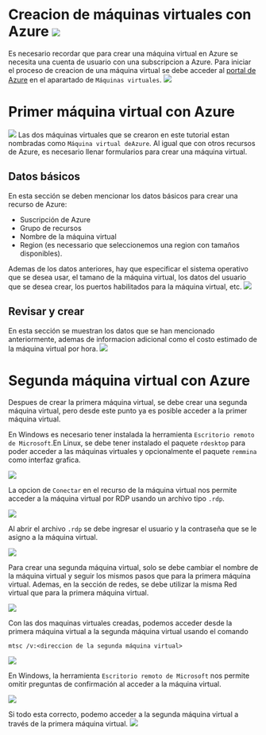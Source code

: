 # Creacion de máquinas virtuales con Azure ![](screenshots/K_010.jpg)

Es necesario recordar que para crear una máquina virtual en Azure se necesita una cuenta de usuario con una subscripcion a Azure. Para iniciar el proceso de creacion de una máquina virtual se debe acceder al [portal de Azure](https://portal.azure.com/) en el aparartado de ```Máquinas virtuales```.
![](screenshots/K.jpg)

# Primer máquina virtual con Azure
![](screenshots/K_000.jpg)
Las dos máquinas virtuales que se crearon en este tutorial estan nombradas como ```Máquina virtual deAzure```. Al igual que con otros recursos de Azure, es necesario llenar formularios para crear una máquina virtual.

## Datos básicos
En esta sección se deben mencionar los datos básicos para crear una recurso de Azure:

- Suscripción de Azure
- Grupo de recursos
- Nombre de la máquina virtual
- Region (es necessario que seleccionemos una region con tamaños disponibles).

Ademas de los datos anteriores, hay que especificar el sistema operativo que se desea usar, el tamano de la máquina virtual, los datos del usuario que se desea crear, los puertos habilitados para la máquina virtual, etc.
![](screenshots/K_001.jpg)

## Revisar y crear
En esta sección se muestran los datos que se han mencionado anteriormente, ademas de informacion adicional como el costo estimado de la máquina virtual por hora.
![](screenshots/K_002.jpg)

# Segunda máquina virtual con Azure
Despues de crear la primera máquina virtual, se debe crear una segunda máquina virtual, pero desde este punto ya es posible acceder a la primer máquina virtual.

En Windows es necesario tener instalada la herramienta ```Escritorio remoto de Microsoft```.En Linux, se debe tener instalado el paquete ```rdesktop``` para poder acceder a las máquinas virtuales y opcionalmente el paquete ```remmina``` como interfaz grafica.

![](screenshots/K_003.jpg)

La opcion de ```Conectar``` en el recurso de la máquina virtual nos permite acceder a la máquina virtual por RDP usando un archivo tipo ```.rdp```.

![](screenshots/K_004.jpg)

Al abrir el archivo ```.rdp``` se debe ingresar el usuario y la contraseña que se le asigno a la máquina virtual.

![](screenshots/K_005.jpg)

Para crear una segunda máquina virtual, solo se debe cambiar el nombre de la máquina virtual y seguir los mismos pasos que para la primera máquina virtual. Ademas, en la sección de redes, se debe utilizar la misma Red virtual que para la primera máquina virtual.

![](screenshots/K_006.jpg)

Con las dos maquinas virtuales creadas, podemos acceder desde la primera máquina virtual a la segunda máquina virtual usando el comando 

    mtsc /v:<direccion de la segunda máquina virtual>

![](screenshots/K_007.jpg)

En Windows, la herramienta ```Escritorio remoto de Microsoft``` nos permite omitir preguntas de confirmación al acceder a la máquina virtual.

![](screenshots/K_008.jpg)

Si todo esta correcto, podemo acceder a la segunda máquina virtual a través de la primera máquina virtual.
![](screenshots/K_009.jpg)